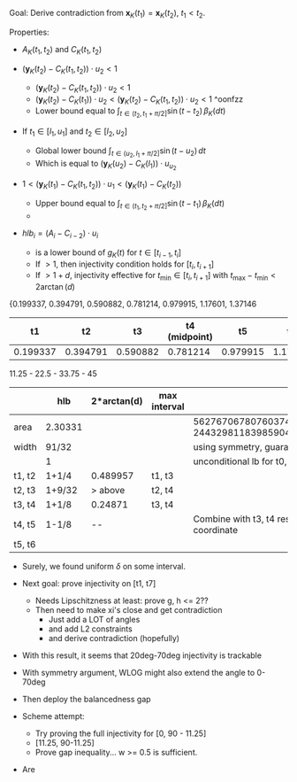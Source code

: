Goal: Derive contradiction from $\mathbf{x}_K(t_1) = \mathbf{x}_K(t_2)$, $t_1 < t_2$.

Properties:

- $A_K(t_1, t_2)$ and $C_K(t_1, t_2)$
- $\left( \mathbf{y}_K(t_2) - C_K(t_1, t_2) \right) \cdot u_2 < 1$
	- $\left( \mathbf{y}_K(t_2) - C_K(t_1, t_2) \right) \cdot u_2 < 1$
	- $\left( \mathbf{y}_K(t_2) - C_K(t_1) \right) \cdot u_2 < \left( \mathbf{y}_K(t_2) - C_K(t_1, t_2) \right) \cdot u_2 < 1$ ^oonfzz
	- Lower bound equal to $\int_{t \in (t_2, t_1 + \pi/2]} \sin(t - t_2) \, \beta_K(dt)$
- If $t_1 \in [l_1, u_1]$ and $t_2 \in [l_2, u_2]$
	- Global lower bound $\int_{t \in (u_2, l_1 + \pi/2]} \sin(t - u_2) \, dt$
	- Which is equal to $(\mathbf{y}_K(u_2) - C_K(l_1)) \cdot u_{u_2}$ 
- $1 < \left( \mathbf{y}_K(t_1) - C_K(t_1, t_2) \right) \cdot u_{1} < \left( \mathbf{y}_K(t_1) - C_K(t_2) \right)$
	- Upper bound equal to $\int_{t \in (t_1, t_2 + \pi/2]} \sin(t - t_1) \, \beta_K(dt)$
	- 

- $hlb_i = (A_i - C_{i-2}) \cdot u_{i}$
	- is a lower bound of $g_K(t)$ for $t \in [t_{i-1}, t_{i}]$
	- If $> 1$, then injectivity condition holds for $[t_i, t_{i+1}]$
	- If $> 1 + d$, injectivity effective for $t_{\min} \in [t_i, t_{i+1}]$ with $t_{\max} - t_{\min} <2\arctan(d)$


{0.199337, 0.394791, 0.590882, 0.781214, 0.979915, 1.17601, 1.37146

| t1       | t2       | t3       | t4 (midpoint) | t5       | t6      |
| -------- | -------- | -------- | ------------- | -------- | ------- |
| 0.199337 | 0.394791 | 0.590882 | 0.781214      | 0.979915 | 1.17601 |
11.25 - 22.5 - 33.75 - 45

|        | hlb     | 2\*arctan(d) | max interval | note                                                                                                                  |
| ------ | ------- | ------------ | ------------ | --------------------------------------------------------------------------------------------------------------------- |
| area   | 2.30331 |              |              | 56276706780760374435514949786698646360951015074004833124/<br>24432981183985904881287530868273088750840007338609058395 |
| width  | 91/32   |              |              | using symmetry, guarantees 1.42188 lb for t0, t1                                                                      |
|        | 1       |              |              | unconditional lb for t0, t1, but needs                                                                                |
| t1, t2 | 1+1/4   | 0.489957     | t1, t3       |                                                                                                                       |
| t2, t3 | 1+9/32  | > above      | t2, t4       |                                                                                                                       |
| t3, t4 | 1+1/8   | 0.24871      | t3, t4       |                                                                                                                       |
| t4, t5 | 1-1/8   | --           |              | Combine with t3, t4 result to show that x is strictly in the decreasing x coordinate                                  |
| t5, t6 |         |              |              |                                                                                                                       |
- Surely, we found uniform $\delta$ on some interval.
- Next goal: prove injectivity on [t1, t7]
	- Needs Lipschitzness at least: prove g, h <= 2??
	- Then need to make xi's close and get contradiction
		- Just add a LOT of angles
		- and add L2 constraints
		- and derive contradiction (hopefully)

- With this result, it seems that 20deg-70deg injectivity is trackable
- With symmetry argument, WLOG might also extend the angle to 0-70deg
- Then deploy the balancedness gap



- Scheme attempt:
	- Try proving the full injectivity for [0, 90 - 11.25]
	- [11.25, 90-11.25]
	- Prove gap inequality... w >= 0.5 is sufficient.

- Are